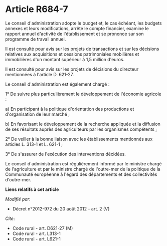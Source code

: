 # Article R684-7

Le conseil d'administration adopte le budget et, le cas échéant, les budgets annexes et leurs modifications, arrête le compte
financier, examine le rapport annuel d'activité de l'établissement et se prononce sur son programme de travail annuel. 

Il est consulté pour avis sur les projets de transactions et sur les décisions relatives aux acquisitions et cessions
patrimoniales mobilières et immobilières d'un montant supérieur à 1,5 million d'euros. 

Il est consulté pour avis sur les projets de décisions du directeur mentionnées à l'article D. 621-27. 

Le conseil d'administration est également chargé : 

1° De suivre plus particulièrement le développement de l'économie agricole : 

a) En participant à la politique d'orientation des productions et d'organisation de leur marché ; 

b) En favorisant le développement de la recherche appliquée et la diffusion de ses résultats auprès des agriculteurs par les
organismes compétents ; 

2° De veiller à la bonne liaison avec les établissements mentionnés aux articles L. 313-1 et L. 621-1 ; 

3° De s'assurer de l'exécution des interventions décidées. 

Le conseil d'administration est régulièrement informé par le ministre chargé de l'agriculture et par le ministre chargé de
l'outre-mer de la politique de la Communauté européenne à l'égard des départements et des collectivités d'outre-mer.

**Liens relatifs à cet article**

_Modifié par_:

  - Décret n°2012-972 du 20 août 2012 - art. 2 (V)

_Cite_:

  - Code rural - art. D621-27 (M)
  - Code rural - art. L313-1
  - Code rural - art. L621-1
